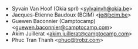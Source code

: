 - Syvain Van Hoof (Okia sprl) \<<sylvainvh@okia.be>\>
- Jacques-Etienne Baudoux (BCIM) \<<je@bcim.be>\>
- Guewen Baconnier (Camptocamp) \<<guewen.baconnier@camptocamp.com>\>
- Akim Juillerat \<<akim.juillerat@camptocamp.com>\>
- Phuc Tran Thanh \<<phuc@trobz.com>\>
